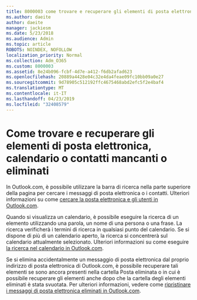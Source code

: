 ```yaml
---
title: 8000003 come trovare e recuperare gli elementi di posta elettronica, calendario o contatti mancanti o eliminati
ms.author: daeite
author: daeite
manager: jackiesm
ms.date: 5/23/2018
ms.audience: Admin
ms.topic: article
ROBOTS: NOINDEX, NOFOLLOW
localization_priority: Normal
ms.collection: Adm_O365
ms.custom: 8000003
ms.assetid: 8e24b096-fcbf-4d7e-a412-f6db2afad623
ms.openlocfilehash: 20889a4428e04c32e4da4feae09fc10bb09a0e27
ms.sourcegitcommit: 9d78905c512192ffc4675468abd2efc5f2e4baf4
ms.translationtype: MT
ms.contentlocale: it-IT
ms.lasthandoff: 04/23/2019
ms.locfileid: "32408579"
---
```

# <a name="how-to-find-and-recover-missing-or-deleted-email-calendar-or-contacts-items"></a>Come trovare e recuperare gli elementi di posta elettronica, calendario o contatti mancanti o eliminati

In Outlook.com, è possibile utilizzare la barra di ricerca nella parte superiore della pagina per cercare i messaggi di posta elettronica o i contatti. Ulteriori informazioni su come [cercare la posta elettronica e gli utenti in Outlook.com](https://support.office.com/article/88108edf-028e-4306-b87e-7400bbb40aa7).
  
Quando si visualizza un calendario, è possibile eseguire la ricerca di un elemento utilizzando una parola, un nome di una persona o una frase. La ricerca verificherà i termini di ricerca in qualsiasi punto del calendario. Se si dispone di più di un calendario aperto, la ricerca si concentrerà sul calendario attualmente selezionato. Ulteriori informazioni su come eseguire [la ricerca nel calendario in Outlook.com](https://support.office.com/article/5bc05289-c84c-4849-95a8-7eac05ed478a).
  
Se si elimina accidentalmente un messaggio di posta elettronica dal proprio indirizzo di posta elettronica di Outlook.com, è possibile recuperare tali elementi se sono ancora presenti nella cartella Posta eliminata o in cui è possibile recuperare gli elementi anche dopo che la cartella degli elementi eliminati è stata svuotata. Per ulteriori informazioni, vedere come [ripristinare i messaggi di posta elettronica eliminati in Outlook.com](https://support.office.com/article/cf06ab1b-ae0b-418c-a4d9-4e895f83ed50).
  

